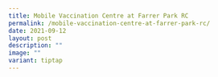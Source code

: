 ```yaml
---
title: Mobile Vaccination Centre at Farrer Park RC
permalink: /mobile-vaccination-centre-at-farrer-park-rc/
date: 2021-09-12
layout: post
description: ""
image: ""
variant: tiptap
---
```

